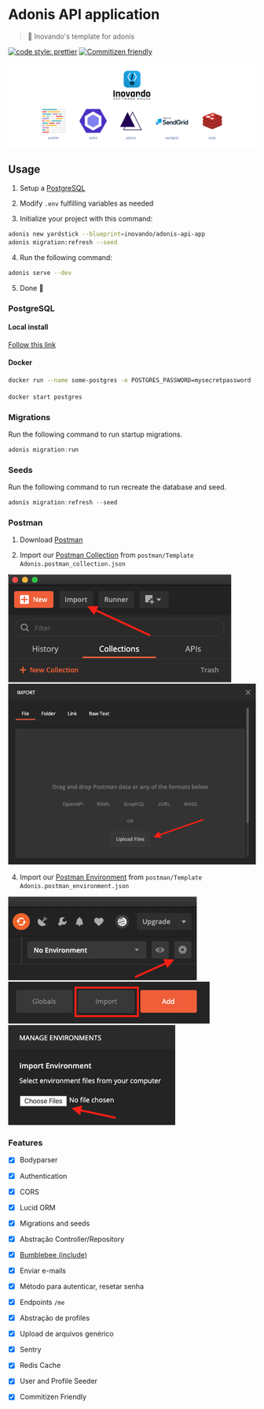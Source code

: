 # Adonis API application
> 🔺 Inovando's template for adonis

[![code style: prettier](https://img.shields.io/badge/code_style-prettier-ff69b4.svg)](https://github.com/prettier/prettier)
[![Commitizen friendly](https://img.shields.io/badge/commitizen-friendly-brightgreen.svg)](http://commitizen.github.io/cz-cli/)

![Package Main Techs](docs/techs.png)

## Usage

1. Setup a [PostgreSQL](#postgresql)

2. Modify `.env` fulfilling variables as needed

3. Initialize your project with this command:

```bash
adonis new yardstick --blueprint=inovando/adonis-api-app
adonis migration:refresh --seed
```

4. Run the following command:

```bash
adonis serve --dev
```

5. Done 🎉

### PostgreSQL

#### Local install

[Follow this link](https://www.postgresql.org/download/)

#### Docker

```bash
docker run --name some-postgres -e POSTGRES_PASSWORD=mysecretpassword -d postgres

docker start postgres
```

### Migrations

Run the following command to run startup migrations.

```js
adonis migration:run
```

### Seeds

Run the following command to run recreate the database and seed.

```js
adonis migration:refresh --seed
```

### Postman

1. Download [Postman](https://www.postman.com/downloads/)

3. Import our [Postman Collection](https://learning.postman.com/docs/postman/collections/intro-to-collections/) from `postman/Template Adonis.postman_collection.json`

![Postman Collection | First Step](docs/postman-collection-1.png)
![Postman Collection | Second Step](docs/postman-collection-2.png)

4. Import our [Postman Environment](https://learning.postman.com/docs/postman/variables-and-environments/managing-environments/) from `postman/Template Adonis.postman_environment.json`

![Postman Environment | First Step](docs/postman-environment-1.png)
![Postman Environment | Second Step](docs/postman-environment-2.png)
![Postman Environment | Second Step](docs/postman-environment-3.png)

### Features

- [x] Bodyparser
- [x] Authentication
- [x] CORS
- [x] Lucid ORM
- [x] Migrations and seeds
- [x] Abstração Controller/Repository
- [x] [Bumblebee (include)](https://github.com/rhwilr/adonis-bumblebee)
- [x] Enviar e-mails
- [x] Método para autenticar, resetar senha
- [x] Endpoints `/me`
- [x] Abstração de profiles
- [x] Upload de arquivos genérico
- [x] Sentry
- [x] Redis Cache
- [x] User and Profile Seeder
- [x] Commitizen Friendly

